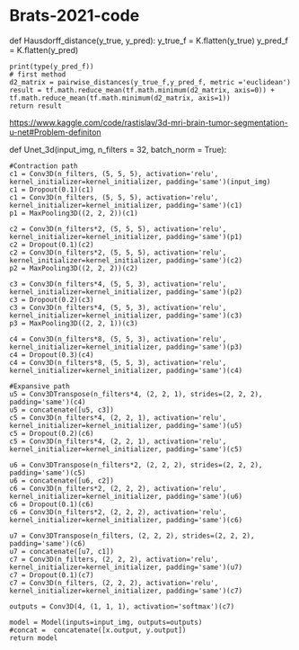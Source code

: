 # Brats-2021-code


def Hausdorff_distance(y_true, y_pred):
    y_true_f = K.flatten(y_true)
    y_pred_f = K.flatten(y_pred)
        
    print(type(y_pred_f))
    # first method
    d2_matrix = pairwise_distances(y_true_f,y_pred_f, metric ='euclidean')
    result = tf.math.reduce_mean(tf.math.minimum(d2_matrix, axis=0)) + tf.math.reduce_mean(tf.math.minimum(d2_matrix, axis=1))
    return result



https://www.kaggle.com/code/rastislav/3d-mri-brain-tumor-segmentation-u-net#Problem-definiton


def Unet_3d(input_img, n_filters = 32, batch_norm = True):

    #Contraction path
    c1 = Conv3D(n_filters, (5, 5, 5), activation='relu', kernel_initializer=kernel_initializer, padding='same')(input_img)
    c1 = Dropout(0.1)(c1)
    c1 = Conv3D(n_filters, (5, 5, 5), activation='relu', kernel_initializer=kernel_initializer, padding='same')(c1)
    p1 = MaxPooling3D((2, 2, 2))(c1)
    
    c2 = Conv3D(n_filters*2, (5, 5, 5), activation='relu', kernel_initializer=kernel_initializer, padding='same')(p1)
    c2 = Dropout(0.1)(c2)
    c2 = Conv3D(n_filters*2, (5, 5, 5), activation='relu', kernel_initializer=kernel_initializer, padding='same')(c2)
    p2 = MaxPooling3D((2, 2, 2))(c2)
     
    c3 = Conv3D(n_filters*4, (5, 5, 3), activation='relu', kernel_initializer=kernel_initializer, padding='same')(p2)
    c3 = Dropout(0.2)(c3)
    c3 = Conv3D(n_filters*4, (5, 5, 3), activation='relu', kernel_initializer=kernel_initializer, padding='same')(c3)
    p3 = MaxPooling3D((2, 2, 1))(c3)
     
    c4 = Conv3D(n_filters*8, (5, 5, 3), activation='relu', kernel_initializer=kernel_initializer, padding='same')(p3)
    c4 = Dropout(0.3)(c4)
    c4 = Conv3D(n_filters*8, (5, 5, 3), activation='relu', kernel_initializer=kernel_initializer, padding='same')(c4)
    
    #Expansive path 
    u5 = Conv3DTranspose(n_filters*4, (2, 2, 1), strides=(2, 2, 2), padding='same')(c4)
    u5 = concatenate([u5, c3])
    c5 = Conv3D(n_filters*4, (2, 2, 1), activation='relu', kernel_initializer=kernel_initializer, padding='same')(u5)
    c5 = Dropout(0.2)(c6)
    c5 = Conv3D(n_filters*4, (2, 2, 1), activation='relu', kernel_initializer=kernel_initializer, padding='same')(c5)
    
    u6 = Conv3DTranspose(n_filters*2, (2, 2, 2), strides=(2, 2, 2), padding='same')(c5)
    u6 = concatenate([u6, c2])
    c6 = Conv3D(n_filters*2, (2, 2, 2), activation='relu', kernel_initializer=kernel_initializer, padding='same')(u6)
    c6 = Dropout(0.1)(c6)
    c6 = Conv3D(n_filters*2, (2, 2, 2), activation='relu', kernel_initializer=kernel_initializer, padding='same')(c6)
    
    u7 = Conv3DTranspose(n_filters, (2, 2, 2), strides=(2, 2, 2), padding='same')(c6)
    u7 = concatenate([u7, c1])
    c7 = Conv3D(n_filters, (2, 2, 2), activation='relu', kernel_initializer=kernel_initializer, padding='same')(u7)
    c7 = Dropout(0.1)(c7)
    c7 = Conv3D(n_filters, (2, 2, 2), activation='relu', kernel_initializer=kernel_initializer, padding='same')(c7)
     
    outputs = Conv3D(4, (1, 1, 1), activation='softmax')(c7)
     
    model = Model(inputs=input_img, outputs=outputs)
    #concat =  concatenate([x.output, y.output])
    return model

